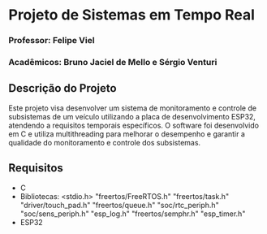 # Projeto de Sistemas em Tempo Real

### Professor: Felipe Viel
### Acadêmicos: Bruno Jaciel de Mello e Sérgio Venturi

## Descrição do Projeto

Este projeto visa desenvolver um sistema de monitoramento e controle de subsistemas de um veículo utilizando a placa de desenvolvimento ESP32, atendendo a requisitos temporais específicos. O software foi desenvolvido em C e utiliza multithreading para melhorar o desempenho e garantir a qualidade do monitoramento e controle dos subsistemas.

## Requisitos

- C
- Bibliotecas: <stdio.h>
              "freertos/FreeRTOS.h"
              "freertos/task.h"
              "driver/touch_pad.h"
              "freertos/queue.h"
              "soc/rtc_periph.h"
              "soc/sens_periph.h"
              "esp_log.h"
              "freertos/semphr.h"
              "esp_timer.h"
- ESP32
